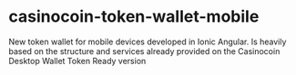 # casinocoin-token-wallet-mobile

New token wallet for mobile devices developed in Ionic Angular.
Is heavily based on the structure and services already provided on the Casinocoin Desktop Wallet Token Ready version
